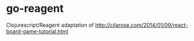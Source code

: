 # go-reagent
Clojurescript/Reagent adaptation of http://cjlarose.com/2014/01/09/react-board-game-tutorial.html
